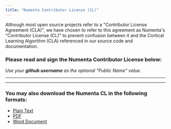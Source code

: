 ```yaml
---
title: "Numenta Contributor License (CL)"
---
```


Although most open source projects refer to a "Contributor License Agreement
(CLA)", we have chosen to refer to this agreement as Numenta's "Contributor
License (CL)" to prevent confusion between it and the Cortical Learning
Algorithm (CLA) referenced in our source code and documentation.

### Please read and sign the Numenta Contributor License below:

*Use your **github username** as the optional "Public Name" value.*

---

<script src="https://secure.echosign.com/public/embeddedWidget?wid=CBFCIBAA2AAABLblqZhB5rcsG-E9OX4keHHTob72yY2GZtKetGhXxARrVNTTlcPF1Tu9IOlFnCGXNyOhZ96U*"></script>

---

### You may also download the Numenta CL in the following formats:

* [Plain Text][txt]
* [PDF][pdf]
* [Word Document][doc]

[doc]: /resources/licenses/contrib/Numenta-Contributor-License.docx
[pdf]: /resources/licenses/contrib/Numenta-Contributor-License.pdf
[txt]: /resources/licenses/contrib/numenta-cl.txt
